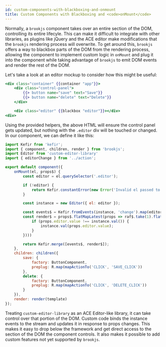 ```yaml
---
id: custom-components-with-blackboxing-and-onmount
title: Custom Components with Blackboxing and <code>onMount</code>
---
```


Normally, a `brookjs` component takes over an entire section of the DOM, controlling its entire lifecyle. This can make it difficult to integrate with other libraries, as plugins like jQuery and the ACE editor make modifications that the `brookjs` rendering process will overwrite. To get around this, `brookjs` offers a way to blackbox parts of the DOM from the rendering process, allowing the component to implement custom logic in `onMount` and plug it into the component while taking
advantage of `brookjs` to emit DOM events and render the rest of the DOM.

Let's take a look at an editor mockup to consider how this might be useful:

```handlebars
<div class="container" {{container "app"}}>
    <div class="control-panel">
        {{> button name="save" text="Save"}}
        {{> button name="delete" text="Delete"}}
    </div>

    <div class="editor" {{blackbox "editor"}}></div>
<div>
```

Using the provided helpers, the above HTML will ensure the control panel gets updated, but nothing with the `.editor` div will be touched or changed. In our component, we can define it like this:

```js
import Kefir from 'kefir';
import { component, children, render } from 'brookjs';
import Editor from 'custom-editor-library'
import { editorChange } from '../action';

export default component({
    onMount(el, props$) {
        const editor = el.querySelector('.editor');

        if (!editor) {
            return Kefir.constantError(new Error('Invalid el passed to app'));
        }

        const instance = new Editor({ el: editor });

        const events$ = Kefir.fromEvents(instance, 'change').map(editorChange);
        const render$ = props$.flatMapLatest(props => raf$.take(1).flatMap(() => Kefir.stream(emitter => {
            if (props.editor.value !== instance.val()) {
                instance.val(props.editor.value);
            }
        })))

        return Kefir.merge([events$, render$]);
    },
    children: children({
        save: {
            factory: ButtonComponent,
            preplug: R.map(mapActionTo('CLICK', 'SAVE_CLICK'))
        },
        delete: {
            factory: ButtonComponent,
            preplug: R.map(mapActionTo('CLICK', 'DELETE_CLICK'))
        }
    }),
    render: render(template)
});
```

Treating `custom-editor-library` as an ACE Editor-like library, it can take control over that portion of the DOM. Custom code binds the instance events to the stream and updates it in response to props changes. This makes it easy to drop below the framework and get direct access to the section of the DOM the component controls. It also makes it possible to add custom features not yet supported by `brookjs`.
